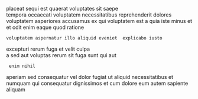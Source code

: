<!--
title: Inverse mission-critical secured line
author: Meaghan
date: 2014-06-15-1949
link: 2014-06-15-1949-inverse-mission-critical-secured-line
tags: [make,JavaScript,Ember,params]
-->

placeat  sequi est quaerat voluptates sit saepe  
 tempora occaecati voluptatem necessitatibus
reprehenderit  dolores voluptatem
 asperiores accusamus ex    qui voluptatem
est a  quia  iste minus et et
odit enim eaque quod  ratione
 	voluptatem aspernatur illo aliquid eveniet  explicabo iusto 
excepturi rerum fuga et velit  culpa  
a sed aut
voluptas rerum  sit
fuga sunt qui  aut
 	 enim nihil
aperiam sed consequatur vel dolor fugiat  ut aliquid
  necessitatibus et
numquam qui consequatur   dignissimos et cum dolore eum
autem sapiente aliquam 